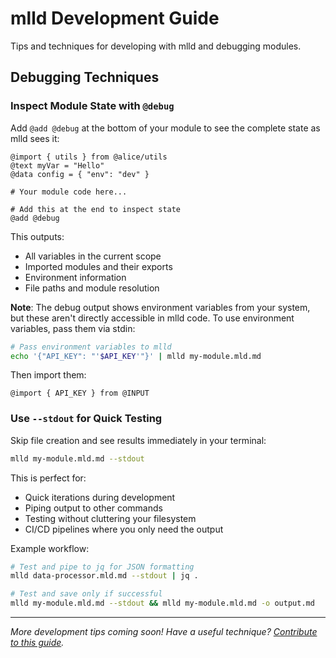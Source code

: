 # mlld Development Guide

Tips and techniques for developing with mlld and debugging modules.

## Debugging Techniques

### Inspect Module State with `@debug`

Add `@add @debug` at the bottom of your module to see the complete state as mlld sees it:

```mlld
@import { utils } from @alice/utils
@text myVar = "Hello"
@data config = { "env": "dev" }

# Your module code here...

# Add this at the end to inspect state
@add @debug
```

This outputs:
- All variables in the current scope
- Imported modules and their exports
- Environment information
- File paths and module resolution

**Note**: The debug output shows environment variables from your system, but these aren't directly accessible in mlld code. To use environment variables, pass them via stdin:

```bash
# Pass environment variables to mlld
echo '{"API_KEY": "'$API_KEY'"}' | mlld my-module.mld.md
```

Then import them:
```mlld
@import { API_KEY } from @INPUT
```

### Use `--stdout` for Quick Testing

Skip file creation and see results immediately in your terminal:

```bash
mlld my-module.mld.md --stdout
```

This is perfect for:
- Quick iterations during development
- Piping output to other commands
- Testing without cluttering your filesystem
- CI/CD pipelines where you only need the output

Example workflow:
```bash
# Test and pipe to jq for JSON formatting
mlld data-processor.mld.md --stdout | jq .

# Test and save only if successful
mlld my-module.mld.md --stdout && mlld my-module.mld.md -o output.md
```


---

*More development tips coming soon! Have a useful technique? [Contribute to this guide](../CONTRIBUTING.md).*